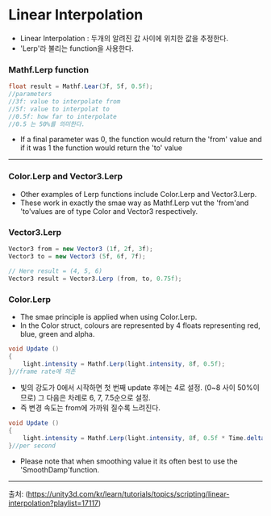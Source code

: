 Linear Interpolation
=====================
- Linear Interpolation : 두개의 알려진 값 사이에 위치한 값을 추정한다.
- 'Lerp'라 불리는 function을 사용한다.

### Mathf.Lerp function
```c#
float result = Mathf.Lear(3f, 5f, 0.5f);
//parameters
//3f: value to interpolate from
//5f: value to interpolat to
//0.5f: how far to interpolate
//0.5 는 50%를 의미한다.
```
- If a final parameter was 0, the function would return the 'from' value and if it was 1 the function would return the 'to' value

***
### Color.Lerp and Vector3.Lerp

- Other examples of Lerp functions include Color.Lerp and Vector3.Lerp.
- These work in exactly the smae way as Mathf.Lerp vut the 'from'and 'to'values are of type Color and Vector3 respectively.

### Vector3.Lerp
```c#
Vector3 from = new Vector3 (1f, 2f, 3f);
Vector3 to = new Vector3 (5f, 6f, 7f);

// Here result = (4, 5, 6)
Vector3 result = Vector3.Lerp (from, to, 0.75f);
```
### Color.Lerp
- The smae principle is applied when using Color.Lerp.
- In the Color struct, colours are represented by 4 floats representing red, blue, green and alpha.

```c#
void Update ()
{
    light.intensity = Mathf.Lerp(light.intensity, 8f, 0.5f);
}//frame rate에 의존

```
- 빛의 강도가 0에서 시작하면 첫 번째 update 후에는 4로 설정. (0~8 사이 50%이므로) 그 다음은 차례로 6, 7, 7.5순으로 설정.
- 즉 변경 속도는 from에 가까워 질수록 느려진다.

```c#
void Update ()
{
    light.intensity = Mathf.Lerp(light.intensity, 8f, 0.5f * Time.deltaTime);
}//per second
```
- Please note that when smoothing value it its often best to use the 'SmoothDamp'function.



***


출처: (https://unity3d.com/kr/learn/tutorials/topics/scripting/linear-interpolation?playlist=17117)
